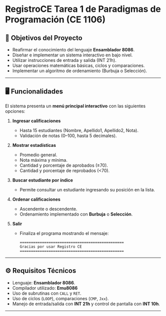 # RegistroCE  Tarea 1 de Paradigmas de Programación  (CE 1106)

## 🎯 Objetivos del Proyecto  

- Reafirmar el conocimiento del lenguaje **Ensamblador 8086**.  
- Diseñar e implementar un sistema interactivo en bajo nivel.  
- Utilizar instrucciones de entrada y salida (INT 21h).  
- Usar operaciones matemáticas básicas, ciclos y comparaciones.  
- Implementar un algoritmo de ordenamiento (Burbuja o Selección).  

---

## 🖥️ Funcionalidades  

El sistema presenta un **menú principal interactivo** con las siguientes opciones:  

1. **Ingresar calificaciones**  
   - Hasta 15 estudiantes (Nombre, Apellido1, Apellido2, Nota).  
   - Validación de notas (0–100, hasta 5 decimales).  

2. **Mostrar estadísticas**  
   - Promedio general.  
   - Nota máxima y mínima.  
   - Cantidad y porcentaje de aprobados (≥70).  
   - Cantidad y porcentaje de reprobados (<70).  

3. **Buscar estudiante por índice**  
   - Permite consultar un estudiante ingresando su posición en la lista.  

4. **Ordenar calificaciones**  
   - Ascendente o descendente.  
   - Ordenamiento implementado con **Burbuja** o **Selección**.  

5. **Salir**  
   - Finaliza el programa mostrando el mensaje:  
     ```
     ===============================================
     Gracias por usar Registro CE
     ===============================================
     ```

---

## ⚙️ Requisitos Técnicos  

- Lenguaje: **Ensamblador 8086**.  
- Compilador utilizado: **Emu8086**  
- Uso de subrutinas con `CALL` y `RET`.  
- Uso de ciclos (`LOOP`), comparaciones (`CMP`, `Jxx`).  
- Manejo de entrada/salida con **INT 21h** y control de pantalla con **INT 10h**.  

---
